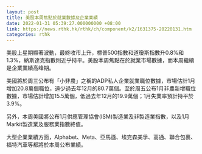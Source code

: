 ```yaml
---
layout: post
title: 美股本周焦點於就業數據及企業業績
date: 2022-01-31 05:39:27.000000000 +08:00
link: https://news.rthk.hk/rthk/ch/component/k2/1631375-20220131.htm
categories: rthk
---
```


美股上星期顯著波動，最終收市上升，標普500指數和道瓊斯指數升0.8%和1.3%，納斯達克指數則近乎持平。美股本周焦點在於就業市場數據，而本周繼續是企業業績高峰期。

美國將於周三公布有「小非農」之稱的ADP私人企業就業職位數據，市場估計1月增加20.8萬個職位，遠少過去年12月的80.7萬個。至於周五公布1月非農新增職位數據，市場估計增加15.5萬個，低過去年12月的19.9萬個；1月失業率預計持平於3.9%。

另外，本周美國將公布1月供應管理協會(ISM)製造業及非製造業指數，以及1月Markit製造業及服務業指數終值。

大型企業業績方面，Alphabet、Meta、亞馬遜、埃克森美孚、高通、聯合包裹、福特汽車等都將於本周公布業績。
